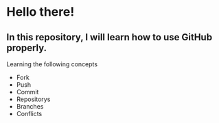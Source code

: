 # Hello there!
## In this repository, I will learn how to use GitHub properly.

Learning the following concepts

- Fork
- Push
- Commit
- Repositorys
- Branches
- Conflicts
